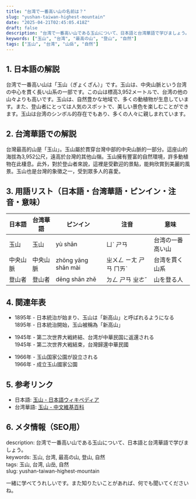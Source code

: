 ```yaml
---
title: "台湾で一番高い山の名前は？"
slug: "yushan-taiwan-highest-mountain"
date: "2025-04-21T02:45:05.418Z"
draft: false
description: "台湾で一番高い山である玉山について、日本語と台湾華語で学びましょう。"
keywords: ["玉山", "台湾", "最高の山", "登山", "自然"]
tags: ["玉山", "台湾", "山岳", "自然"]
---
```


## 1. 日本語の解説  
台湾で一番高い山は「玉山（ぎょくざん）」です。玉山は、中央山脈という台湾の中心を貫く長い山系の一部です。この山は標高3,952メートルで、台湾の他の山々よりも高いです。玉山は、自然豊かな地域で、多くの動植物が生息しています。また、登山者にとっては人気のスポットで、美しい景色を楽しむことができます。玉山は台湾のシンボル的存在でもあり、多くの人々に親しまれています。

## 2. 台湾華語での解説  
台灣最高的山是「玉山」。玉山屬於貫穿台灣中部的中央山脈的一部分。這座山的海拔為3,952公尺，遠高於台灣的其他山嶺。玉山擁有豐富的自然環境，許多動植物在此棲息。此外，對於登山者來說，這裡是受歡迎的景點，能夠欣賞到美麗的風景。玉山也是台灣的象徵之一，受到眾多人的喜愛。

## 3. 用語リスト（日本語・台湾華語・ピンイン・注音・意味）  

| 日本語 | 台湾華語 | ピンイン | 注音 | 意味                   |
|--------|---------|---------|--------|------------------------|
| 玉山   | 玉山    | yù shān | ㄩˋ ㄕㄢ | 台湾の一番高い山        |
| 中央山脈 | 中央山脈 | zhōng yāng shān mài | ㄓㄨㄥ ㄧㄤ ㄕㄢ ㄇㄞˋ | 台湾を貫く山系          |
| 登山者   | 登山者   | dēng shān zhě | ㄉㄥ ㄕㄢ ㄓㄜˇ | 山を登る人              |

## 4. 関連年表  
- 1895年 - 日本統治が始まり、玉山は「新高山」と呼ばれるようになる  
  1895年 - 日本統治開始，玉山被稱為「新高山」

- 1945年 - 第二次世界大戦終結、台湾が中華民国に返還される  
  1945年 - 第二次世界大戦結束，台灣歸還中華民國

- 1966年 - 玉山国家公園が設立される  
  1966年 - 成立玉山國家公園

## 5. 参考リンク  
- 日本語: [玉山 - 日本語ウィキペディア](https://ja.wikipedia.org/wiki/玉山)
- 台湾華語: [玉山 - 中文維基百科](https://zh.wikipedia.org/zh-tw/玉山)

## 6. メタ情報（SEO用）  
description: 台湾で一番高い山である玉山について、日本語と台湾華語で学びましょう。  
keywords: 玉山, 台湾, 最高の山, 登山, 自然  
tags: 玉山, 台湾, 山岳, 自然  
slug: yushan-taiwan-highest-mountain

一緒に学べてうれしいです。また知りたいことがあれば、何でも聞いてくださいね。